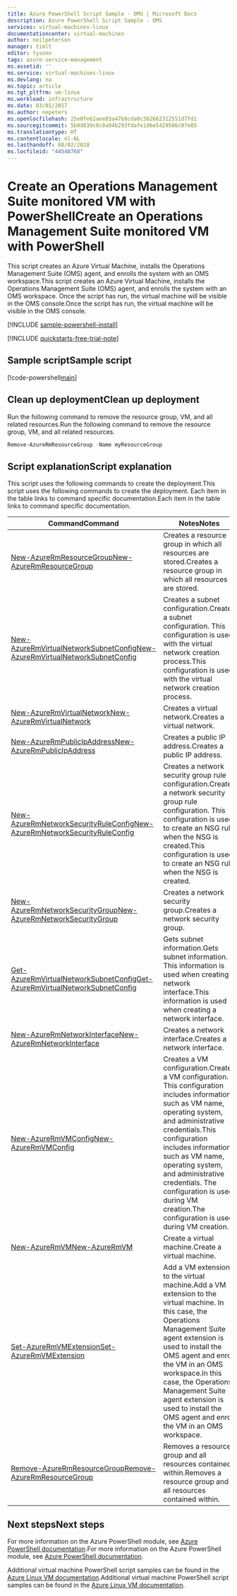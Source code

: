 ```yaml
---
title: Azure PowerShell Script Sample - OMS | Microsoft Docs
description: Azure PowerShell Script Sample - OMS
services: virtual-machines-linux
documentationcenter: virtual-machines
author: neilpeterson
manager: timlt
editor: tysonn
tags: azure-service-management
ms.assetid: ''
ms.service: virtual-machines-linux
ms.devlang: na
ms.topic: article
ms.tgt_pltfrm: vm-linux
ms.workload: infrastructure
ms.date: 03/01/2017
ms.author: nepeters
ms.openlocfilehash: 25e0fe62aee03a47b8cda0c362662312551d7fd1
ms.sourcegitcommit: 5b9d839c0c0a94b293fdafe1d6e5429506c07e05
ms.translationtype: HT
ms.contentlocale: nl-NL
ms.lasthandoff: 08/02/2018
ms.locfileid: "44548768"
---
```

# <a name="create-an-operations-management-suite-monitored-vm-with-powershell"></a><span data-ttu-id="ac56b-103">Create an Operations Management Suite monitored VM with PowerShell</span><span class="sxs-lookup"><span data-stu-id="ac56b-103">Create an Operations Management Suite monitored VM with PowerShell</span></span>

<span data-ttu-id="ac56b-104">This script creates an Azure Virtual Machine, installs the Operations Management Suite (OMS) agent, and enrolls the system with an OMS workspace.</span><span class="sxs-lookup"><span data-stu-id="ac56b-104">This script creates an Azure Virtual Machine, installs the Operations Management Suite (OMS) agent, and enrolls the system with an OMS workspace.</span></span> <span data-ttu-id="ac56b-105">Once the script has run, the virtual machine will be visible in the OMS console.</span><span class="sxs-lookup"><span data-stu-id="ac56b-105">Once the script has run, the virtual machine will be visible in the OMS console.</span></span>

[!INCLUDE [sample-powershell-install](../../../includes/sample-powershell-install.md)]

[!INCLUDE [quickstarts-free-trial-note](../../../includes/quickstarts-free-trial-note.md)]

## <a name="sample-script"></a><span data-ttu-id="ac56b-106">Sample script</span><span class="sxs-lookup"><span data-stu-id="ac56b-106">Sample script</span></span>

[!code-powershell[main](../../../powershell_scripts/virtual-machine/create-vm-monitor-oms/create-vm-monitor-oms.ps1 "Create VM OMS")]

## <a name="clean-up-deployment"></a><span data-ttu-id="ac56b-107">Clean up deployment</span><span class="sxs-lookup"><span data-stu-id="ac56b-107">Clean up deployment</span></span> 

<span data-ttu-id="ac56b-108">Run the following command to remove the resource group, VM, and all related resources.</span><span class="sxs-lookup"><span data-stu-id="ac56b-108">Run the following command to remove the resource group, VM, and all related resources.</span></span>

```powershell
Remove-AzureRmResourceGroup -Name myResourceGroup
```

## <a name="script-explanation"></a><span data-ttu-id="ac56b-109">Script explanation</span><span class="sxs-lookup"><span data-stu-id="ac56b-109">Script explanation</span></span>

<span data-ttu-id="ac56b-110">This script uses the following commands to create the deployment.</span><span class="sxs-lookup"><span data-stu-id="ac56b-110">This script uses the following commands to create the deployment.</span></span> <span data-ttu-id="ac56b-111">Each item in the table links to command specific documentation.</span><span class="sxs-lookup"><span data-stu-id="ac56b-111">Each item in the table links to command specific documentation.</span></span>

| <span data-ttu-id="ac56b-112">Command</span><span class="sxs-lookup"><span data-stu-id="ac56b-112">Command</span></span> | <span data-ttu-id="ac56b-113">Notes</span><span class="sxs-lookup"><span data-stu-id="ac56b-113">Notes</span></span> |
|---|---|
| [<span data-ttu-id="ac56b-114">New-AzureRmResourceGroup</span><span class="sxs-lookup"><span data-stu-id="ac56b-114">New-AzureRmResourceGroup</span></span>](https://docs.microsoft.com/powershell/resourcemanager/azurerm.resources/v3.2.0/new-azurermresourcegroup) | <span data-ttu-id="ac56b-115">Creates a resource group in which all resources are stored.</span><span class="sxs-lookup"><span data-stu-id="ac56b-115">Creates a resource group in which all resources are stored.</span></span> |
| [<span data-ttu-id="ac56b-116">New-AzureRmVirtualNetworkSubnetConfig</span><span class="sxs-lookup"><span data-stu-id="ac56b-116">New-AzureRmVirtualNetworkSubnetConfig</span></span>](https://docs.microsoft.com/powershell/resourcemanager/azurerm.network/v2.1.0/new-azurermvirtualnetworksubnetconfig) | <span data-ttu-id="ac56b-117">Creates a subnet configuration.</span><span class="sxs-lookup"><span data-stu-id="ac56b-117">Creates a subnet configuration.</span></span> <span data-ttu-id="ac56b-118">This configuration is used with the virtual network creation process.</span><span class="sxs-lookup"><span data-stu-id="ac56b-118">This configuration is used with the virtual network creation process.</span></span> |
| [<span data-ttu-id="ac56b-119">New-AzureRmVirtualNetwork</span><span class="sxs-lookup"><span data-stu-id="ac56b-119">New-AzureRmVirtualNetwork</span></span>](https://docs.microsoft.com/powershell/resourcemanager/azurerm.network/v1.0.13/new-azurermvirtualnetwork) | <span data-ttu-id="ac56b-120">Creates a virtual network.</span><span class="sxs-lookup"><span data-stu-id="ac56b-120">Creates a virtual network.</span></span> |
| [<span data-ttu-id="ac56b-121">New-AzureRmPublicIpAddress</span><span class="sxs-lookup"><span data-stu-id="ac56b-121">New-AzureRmPublicIpAddress</span></span>](https://docs.microsoft.com/powershell/resourcemanager/azurerm.network/v2.1.0/new-azurermpublicipaddress) | <span data-ttu-id="ac56b-122">Creates a public IP address.</span><span class="sxs-lookup"><span data-stu-id="ac56b-122">Creates a public IP address.</span></span> |
| [<span data-ttu-id="ac56b-123">New-AzureRmNetworkSecurityRuleConfig</span><span class="sxs-lookup"><span data-stu-id="ac56b-123">New-AzureRmNetworkSecurityRuleConfig</span></span>](https://docs.microsoft.com/powershell/resourcemanager/azurerm.network/v2.1.0/new-azurermnetworksecurityruleconfig) | <span data-ttu-id="ac56b-124">Creates a network security group rule configuration.</span><span class="sxs-lookup"><span data-stu-id="ac56b-124">Creates a network security group rule configuration.</span></span> <span data-ttu-id="ac56b-125">This configuration is used to create an NSG rule when the NSG is created.</span><span class="sxs-lookup"><span data-stu-id="ac56b-125">This configuration is used to create an NSG rule when the NSG is created.</span></span> |
| [<span data-ttu-id="ac56b-126">New-AzureRmNetworkSecurityGroup</span><span class="sxs-lookup"><span data-stu-id="ac56b-126">New-AzureRmNetworkSecurityGroup</span></span>](https://docs.microsoft.com/powershell/resourcemanager/azurerm.network/v3.1.0/new-azurermnetworksecuritygroup) | <span data-ttu-id="ac56b-127">Creates a network security group.</span><span class="sxs-lookup"><span data-stu-id="ac56b-127">Creates a network security group.</span></span> |
| [<span data-ttu-id="ac56b-128">Get-AzureRmVirtualNetworkSubnetConfig</span><span class="sxs-lookup"><span data-stu-id="ac56b-128">Get-AzureRmVirtualNetworkSubnetConfig</span></span>](https://docs.microsoft.com/powershell/resourcemanager/azurerm.network/v1.0.13/get-azurermvirtualnetworksubnetconfig) | <span data-ttu-id="ac56b-129">Gets subnet information.</span><span class="sxs-lookup"><span data-stu-id="ac56b-129">Gets subnet information.</span></span> <span data-ttu-id="ac56b-130">This information is used when creating a network interface.</span><span class="sxs-lookup"><span data-stu-id="ac56b-130">This information is used when creating a network interface.</span></span> |
| [<span data-ttu-id="ac56b-131">New-AzureRmNetworkInterface</span><span class="sxs-lookup"><span data-stu-id="ac56b-131">New-AzureRmNetworkInterface</span></span>](https://docs.microsoft.com/powershell/resourcemanager/azurerm.network/v3.4.0/new-azurermnetworkinterface) | <span data-ttu-id="ac56b-132">Creates a network interface.</span><span class="sxs-lookup"><span data-stu-id="ac56b-132">Creates a network interface.</span></span> |
| [<span data-ttu-id="ac56b-133">New-AzureRmVMConfig</span><span class="sxs-lookup"><span data-stu-id="ac56b-133">New-AzureRmVMConfig</span></span>](https://docs.microsoft.com/powershell/resourcemanager/azurerm.compute/v1.3.4/new-azurermvmconfig) | <span data-ttu-id="ac56b-134">Creates a VM configuration.</span><span class="sxs-lookup"><span data-stu-id="ac56b-134">Creates a VM configuration.</span></span> <span data-ttu-id="ac56b-135">This configuration includes information such as VM name, operating system, and administrative credentials.</span><span class="sxs-lookup"><span data-stu-id="ac56b-135">This configuration includes information such as VM name, operating system, and administrative credentials.</span></span> <span data-ttu-id="ac56b-136">The configuration is used during VM creation.</span><span class="sxs-lookup"><span data-stu-id="ac56b-136">The configuration is used during VM creation.</span></span> |
| [<span data-ttu-id="ac56b-137">New-AzureRmVM</span><span class="sxs-lookup"><span data-stu-id="ac56b-137">New-AzureRmVM</span></span>](https://docs.microsoft.com/powershell/resourcemanager/azurerm.compute/v1.3.4/new-azurermvm) | <span data-ttu-id="ac56b-138">Create a virtual machine.</span><span class="sxs-lookup"><span data-stu-id="ac56b-138">Create a virtual machine.</span></span> |
| [<span data-ttu-id="ac56b-139">Set-AzureRmVMExtension</span><span class="sxs-lookup"><span data-stu-id="ac56b-139">Set-AzureRmVMExtension</span></span>](https://docs.microsoft.com/powershell/resourcemanager/azurerm.compute/v2.2.0/set-azurermvmextension) | <span data-ttu-id="ac56b-140">Add a VM extension to the virtual machine.</span><span class="sxs-lookup"><span data-stu-id="ac56b-140">Add a VM extension to the virtual machine.</span></span> <span data-ttu-id="ac56b-141">In this case, the Operations Management Suite agent extension is used to install the OMS agent and enroll the VM in an OMS workspace.</span><span class="sxs-lookup"><span data-stu-id="ac56b-141">In this case, the Operations Management Suite agent extension is used to install the OMS agent and enroll the VM in an OMS workspace.</span></span> |
|[<span data-ttu-id="ac56b-142">Remove-AzureRmResourceGroup</span><span class="sxs-lookup"><span data-stu-id="ac56b-142">Remove-AzureRmResourceGroup</span></span>](https://docs.microsoft.com/powershell/resourcemanager/azurerm.resources/v3.5.0/remove-azurermresourcegroup) | <span data-ttu-id="ac56b-143">Removes a resource group and all resources contained within.</span><span class="sxs-lookup"><span data-stu-id="ac56b-143">Removes a resource group and all resources contained within.</span></span> |

## <a name="next-steps"></a><span data-ttu-id="ac56b-144">Next steps</span><span class="sxs-lookup"><span data-stu-id="ac56b-144">Next steps</span></span>

<span data-ttu-id="ac56b-145">For more information on the Azure PowerShell module, see [Azure PowerShell documentation](https://docs.microsoft.com/powershell/azureps-cmdlets-docs/).</span><span class="sxs-lookup"><span data-stu-id="ac56b-145">For more information on the Azure PowerShell module, see [Azure PowerShell documentation](https://docs.microsoft.com/powershell/azureps-cmdlets-docs/).</span></span>

<span data-ttu-id="ac56b-146">Additional virtual machine PowerShell script samples can be found in the [Azure Linux VM documentation](../linux/powershell-samples.md?toc=%2fazure%2fvirtual-machines%2flinux%2ftoc.json).</span><span class="sxs-lookup"><span data-stu-id="ac56b-146">Additional virtual machine PowerShell script samples can be found in the [Azure Linux VM documentation](../linux/powershell-samples.md?toc=%2fazure%2fvirtual-machines%2flinux%2ftoc.json).</span></span>
